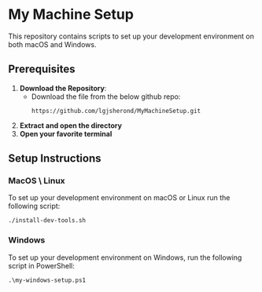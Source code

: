 # My Machine Setup

This repository contains scripts to set up your development environment on both macOS and Windows.

## Prerequisites

1. **Download the Repository**:
   - Download the file from the below github repo:
     ```
     https://github.com/lgjsherond/MyMachineSetup.git
     ```
2. **Extract and open the directory**
3. **Open your favorite terminal**

## Setup Instructions

### MacOS \ Linux

To set up your development environment on macOS or Linux run the following script:

```
./install-dev-tools.sh

```

### Windows
To set up your development environment on Windows, run the following script in PowerShell:
```
.\my-windows-setup.ps1
```
